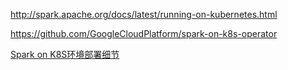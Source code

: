 http://spark.apache.org/docs/latest/running-on-kubernetes.html

https://github.com/GoogleCloudPlatform/spark-on-k8s-operator

[Spark on K8S环境部署细节](https://www.cnblogs.com/lanrish/p/12267623.html)